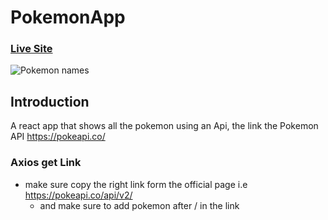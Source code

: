 # PokemonApp

### [Live Site](https://pokemon-world-ind.netlify.app/)

![Pokemon names](https://i.ibb.co/q0MsJP4/poke-g.png)

## Introduction
A react app that shows all the pokemon using an Api, the link the Pokemon API
  https://pokeapi.co/
  
  ### Axios get Link
  * make sure copy the right link form the official page i.e https://pokeapi.co/api/v2/
    * and make sure to add pokemon after / in the link
